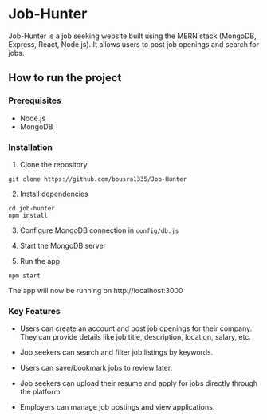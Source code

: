 # Job-Hunter

Job-Hunter is a job seeking website built using the MERN stack (MongoDB, Express, React, Node.js). It allows users to post job openings and search for jobs.

## How to run the project

### Prerequisites

- Node.js
- MongoDB

### Installation

1. Clone the repository

```
git clone https://github.com/bousra1335/Job-Hunter
```

2. Install dependencies

```
cd job-hunter
npm install
```

3. Configure MongoDB connection in `config/db.js`

4. Start the MongoDB server

5. Run the app

```
npm start
```

The app will now be running on http://localhost:3000

### Key Features

- Users can create an account and post job openings for their company. They can provide details like job title, description, location, salary, etc.

- Job seekers can search and filter job listings by keywords.

- Users can save/bookmark jobs to review later.

- Job seekers can upload their resume and apply for jobs directly through the platform.

- Employers can manage job postings and view applications.
